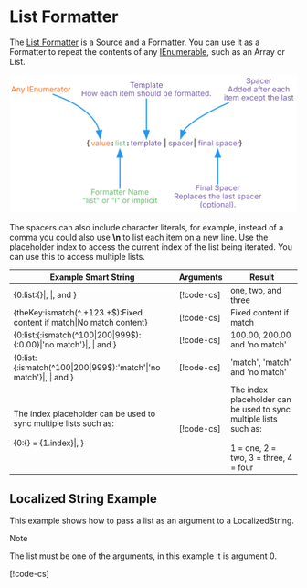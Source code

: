 # List Formatter

The [List Formatter](xref:UnityEngine.Localization.SmartFormat.Extensions.ListFormatter) is a Source and a Formatter. You can use it as a Formatter to repeat the contents of any [IEnumerable](https://docs.microsoft.com/en-us/dotnet/api/system.collections.ienumerable), such as an Array or List.

![Diagram showing the breakdown of the Smart String and how each part is evaluated.](../images/SmartString-ListFormatterSyntax.dot.svg)

The spacers can also include character literals, for example, instead of a comma you could also use **\n** to list each item on a new line.
Use the placeholder index to access the current index of the list being iterated. You can use this to access multiple lists.

| **Example Smart String**                                                                          | **Arguments**                                                                        | **Result**                                                                                                       |
|---------------------------------------------------------------------------------------------------|--------------------------------------------------------------------------------------|------------------------------------------------------------------------------------------------------------------|
| {0:list:{}\|, \|, and }                                                                           | [!code-cs[](../../DocCodeSamples.Tests/SmartStringSamples.cs#args-list-formatter-1)] | one, two, and three                                                                                              |
| {theKey:ismatch(^.+123.+$):Fixed content if match\|No match content}                              | [!code-cs[](../../DocCodeSamples.Tests/SmartStringSamples.cs#args-list-formatter-2)] | Fixed content if match                                                                                           |
| {0:list:{:ismatch(^100\|200\|999$):{:0.00}\|'no match'}\|, \| and }                               | [!code-cs[](../../DocCodeSamples.Tests/SmartStringSamples.cs#args-list-formatter-3)] | 100.00, 200.00 and 'no match'                                                                                    |
| {0:list:{:ismatch(^100\|200\|999$):'match'\|'no match'}\|, \| and }                               | [!code-cs[](../../DocCodeSamples.Tests/SmartStringSamples.cs#args-list-formatter-3)] | 'match', 'match' and 'no match'                                                                                  |
| The index placeholder can be used to sync multiple lists such as:<br><br>{0:{} = {1.index}\|, } | [!code-cs[](../../DocCodeSamples.Tests/SmartStringSamples.cs#args-list-formatter-4)] | The index placeholder can be used to sync multiple lists such as:<br><br>1 = one, 2 = two, 3 = three, 4 = four |

## Localized String Example

This example shows how to pass a list as an argument to a LocalizedString.

> [!NOTE]
> The list must be one of the arguments, in this example it is argument 0.

[!code-cs[](../../DocCodeSamples.Tests/SmartStringSamples.cs#args-list-formatter-loc-string-example)]
